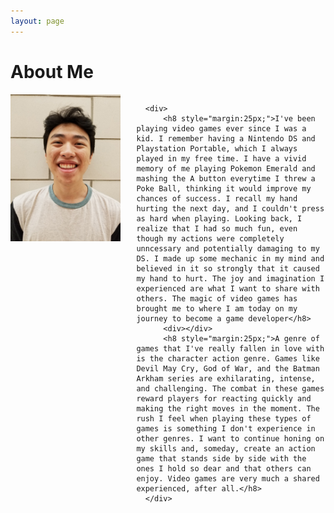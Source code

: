 ```yaml
---
layout: page
---
```


# About Me

<section>
  <div style="overflow: hidden; padding-bottom:25px;">
      <img src="/assets/img/WilliamNguyen.jpg" style="float: left; max-width:35%; padding-right: 25px;">

      <div>
          <h8 style="margin:25px;">I've been playing video games ever since I was a kid. I remember having a Nintendo DS and Playstation Portable, which I always played in my free time. I have a vivid memory of me playing Pokemon Emerald and mashing the A button everytime I threw a Poke Ball, thinking it would improve my chances of success. I recall my hand hurting the next day, and I couldn't press as hard when playing. Looking back, I realize that I had so much fun, even though my actions were completely unncessary and potentially damaging to my DS. I made up some mechanic in my mind and believed in it so strongly that it caused my hand to hurt. The joy and imagination I experienced are what I want to share with others. The magic of video games has brought me to where I am today on my journey to become a game developer</h8>
          <div></div>
          <h8 style="margin:25px;">A genre of games that I've really fallen in love with is the character action genre. Games like Devil May Cry, God of War, and the Batman Arkham series are exhilarating, intense, and challenging. The combat in these games reward players for reacting quickly and making the right moves in the moment. The rush I feel when playing these types of games is something I don't experience in other genres. I want to continue honing on my skills and, someday, create an action game that stands side by side with the ones I hold so dear and that others can enjoy. Video games are very much a shared experienced, after all.</h8>
      </div>
  </div>
</section>